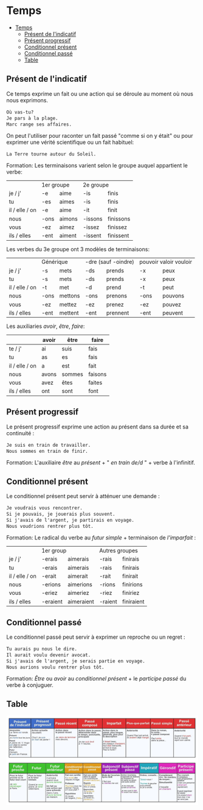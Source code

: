 # Temps

- [Temps](#temps)
  - [Présent de l'indicatif](#présent-de-lindicatif)
  - [Présent progressif](#présent-progressif)
  - [Conditionnel présent](#conditionnel-présent)
  - [Conditionnel passé](#conditionnel-passé)
  - [Table](#table)

## Présent de l'indicatif

Ce temps exprime un fait ou une action qui se déroule au moment où nous nous exprimons.

```text
Où vas-tu?
Je pars à la plage.
Marc range ses affaires.
```

On peut l'utiliser pour raconter un fait passé "comme si on y était" ou pour exprimer une vérité scientifique ou un fait habituel:

```text
La Terre tourne autour du Soleil.
```

Formation: Les terminaisons varient selon le groupe auquel appartient le verbe:

<table>
    <tr>
        <td></td>
        <td colspan="2">1er groupe</td>
        <td colspan="2">2e groupe</td>
    </tr>
    <tr>
        <td>je / j'</td>
        <td>-e</td>
        <td>aime</td>
        <td>-is</b</td>
        <td>finis</td>
    </tr>
    <tr>
        <td>tu</td>
        <td>-es</td>
        <td>aimes</td>
        <td>-is</td>
        <td>finis</td>
    </tr>
    <tr>
        <td>il / elle / on</td>
        <td>-e</td>
        <td>aime</td>
        <td>-it</td>
        <td>finit</td>
    </tr>
    <tr>
        <td>nous</td>
        <td>-ons</td>
        <td>aimons</td>
        <td>-issons</td>
        <td>finissons</td>
    </tr>
    <tr>
        <td>vous</td>
        <td>-ez</td>
        <td>aimez</td>
        <td>-issez</td>
        <td>finissez</td>
    </tr>
    <tr>
        <td>ils / elles</td>
        <td>-ent</td>
        <td>aiment</td>
        <td>-issent</td>
        <td>finissent</td>
    </tr>
</table>

Les verbes du 3e groupe ont 3 modèles de terminaisons:

<table>
    <tr>
        <td></td>
        <td colspan="2">Générique</td>
        <td colspan="2">-dre (sauf -oindre)</td>
        <td colspan="2">pouvoir valoir vouloir</td>
    </tr>
    <tr>
        <td>je / j'</td>
        <td>-s</td>
        <td>mets</td>
        <td>-ds</b</td>
        <td>prends</td>
        <td>-x</b</td>
        <td>peux</td>
    </tr>
    <tr>
        <td>tu</td>
        <td>-s</td>
        <td>mets</td>
        <td>-ds</td>
        <td>prends</td>
        <td>-x</td>
        <td>peux</td>
    </tr>
    <tr>
        <td>il / elle / on</td>
        <td>-t</td>
        <td>met</td>
        <td>-d</td>
        <td>prend</td>
        <td>-t</td>
        <td>peut</td>
    </tr>
    <tr>
        <td>nous</td>
        <td>-ons</td>
        <td>mettons</td>
        <td>-ons</td>
        <td>prenons</td>
        <td>-ons</td>
        <td>pouvons</td>
    </tr>
    <tr>
        <td>vous</td>
        <td>-ez</td>
        <td>mettez</td>
        <td>-ez</td>
        <td>prenez</td>
        <td>-ez</td>
        <td>pouvez</td>
    </tr>
    <tr>
        <td>ils / elles</td>
        <td>-ent</td>
        <td>mettent</td>
        <td>-ent</td>
        <td>prennent</td>
        <td>-ent</td>
        <td>peuvent</td>
    </tr>
</table>

Les auxiliaries _avoir_, _être_, _faire_:

|                | avoir | être   | faire   |
| -------------- | ----- | ------ | ------- |
| te / j'        | ai    | suis   | fais    |
| tu             | as    | es     | fais    |
| il / elle / on | a     | est    | fait    |
| nous           | avons | sommes | faisons |
| vous           | avez  | êtes   | faites  |
| ils / elles    | ont   | sont   | font    |

## Présent progressif

Le présent progressif exprime une action au présent dans sa durée et sa continuité :

```text
Je suis en train de travailler.
Nous sommes en train de finir.
```

Formation: L'auxiliaire _être_ au _présent_ + " *en train de/d* " + verbe à l'infinitif.

## Conditionnel présent

Le conditionnel présent peut servir à atténuer une demande :

```text
Je voudrais vous rencontrer.
Si je pouvais, je jouerais plus souvent.
Si j'avais de l'argent, je partirais en voyage.
Nous voudrions rentrer plus tôt.
```

Formation: Le radical du verbe au _futur simple_ + terminaison de _l'imparfait_ :

<table>
    <tr>
        <td></td>
        <td colspan="2">1er group</td>
        <td colspan="2">Autres groupes</td>
    </tr>
    <tr>
        <td>je / j'</td>
        <td>-erais</td>
        <td>aimerais</td>
        <td>-rais</td>
        <td>finirais</td>
    </tr>
    <tr>
        <td>tu</td>
        <td>-erais</td>
        <td>aimerais</td>
        <td>-rais</td>
        <td>finirais</td>
    </tr>
    <tr>
        <td>il / elle / on</td>
        <td>-erait</td>
        <td>aimerait</td>
        <td>-rait</td>
        <td>finirait</td>
    </tr>
    <tr>
        <td>nous</td>
        <td>-erions</td>
        <td>aimerions</td>
        <td>-rions</td>
        <td>finirions</td>
    </tr>
    <tr>
        <td>vous</td>
        <td>-eriez</td>
        <td>aimeriez</td>
        <td>-riez</td>
        <td>finiriez</td>
    </tr>
    <tr>
        <td>ils / elles</td>
        <td>-eraient</td>
        <td>aimeraient</td>
        <td>-raient</td>
        <td>finiraient</td>
    </tr>
</table>

## Conditionnel passé

Le conditionnel passé peut servir à exprimer un reproche ou un regret :

```text
Tu aurais pu nous le dire.
Il aurait voulu devenir avocat.
Si j'avais de l'argent, je serais partie en voyage.
Nous aurions voulu rentrer plus tôt.
```

Formation: _Être_ ou _avoir_ au _conditionnel présent_ + le _participe passé_ du verbe à conjuguer.

## Table

<img src="temps.jpg" />